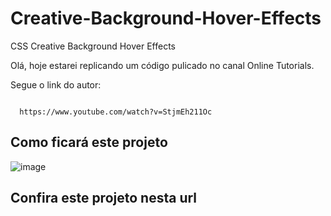 <h1>Creative-Background-Hover-Effects</h1>
<p>CSS Creative Background Hover Effects</p>

<p>Olá, hoje estarei replicando um código pulicado no canal Online Tutorials.</p>
<p>Segue o link do autor:</p>
<code>
  https://www.youtube.com/watch?v=StjmEh211Oc
</code>

<h2> Como ficará este projeto</h2>

![image](https://user-images.githubusercontent.com/72364037/107289808-54ebec00-6a44-11eb-958e-3634ba731a4b.png)

<h2>Confira este projeto nesta url</h2>

